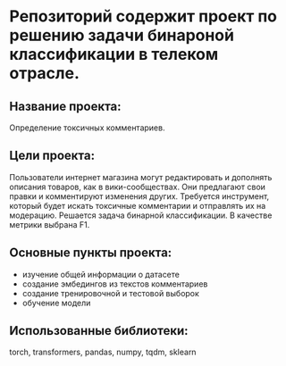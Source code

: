 # Репозиторий содержит проект по решению задачи бинароной классификации в телеком отрасле.

## Название проекта: 
Определение токсичных комментариев.

## Цели проекта:
Пользователи интернет магазина могут редактировать и дополнять описания товаров, как в вики-сообществах. Они предлагают свои правки и комментируют изменения других. Требуется инструмент, который будет искать токсичные комментарии и отправлять их на модерацию. Решается задача бинарной классификации. В качестве метрики выбрана F1.

## Основные пункты проекта:
- изучение общей информации о датасете
- создание эмбедингов из текстов комментариев
- создание тренировочной и тестовой выборок
- обучение модели

## Использованные библиотеки:
torch, transformers, pandas, numpy, tqdm, sklearn





